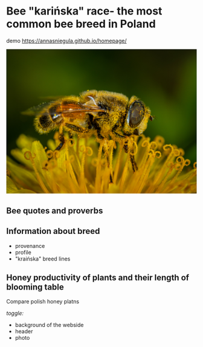 # Bee "karińska" race- the most common bee breed in Poland

demo
https://annasniegula.github.io/homepage/

![bee](images/macro-photography-of-honey-bee-on-petaled-flower-1101191.jpg)
  
## Bee quotes and proverbs 

## Information about breed
- provenance 
- profile
- "kraińska" breed lines

## Honey productivity of plants and their length of blooming table

Compare polish honey platns 

*toggle:*
- background of the webside
- header
- photo
